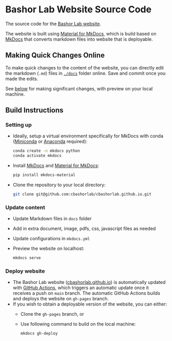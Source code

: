 # Bashor Lab Website Source Code

The source code for the [Bashor Lab website](https://cbashorlab.github.io/).

The website is built using [Material for MkDocs](https://squidfunk.github.io/mkdocs-material/), which is build based on [MkDocs](https://www.mkdocs.org/) that converts markdown files into website that is deployable.

## Making Quick Changes Online

To make quick changes to the content of the website, you can directly edit the markdown (`.md`) files in [`./docs`](./docs/) folder online. Save and commit once you made the edits.

See [below](#build-instructions) for making significant changes, with preview on your local machine.

## Build Instructions

### Setting up

- Ideally, setup a virtual environment specifically for MkDocs with conda ([Miniconda](https://docs.anaconda.com/miniconda/install/) or [Anaconda](https://docs.anaconda.com/anaconda/install/) required):

  ```bash
  conda create -n mkdocs python
  conda activate mkdocs
  ```

- Install [MkDocs](https://www.mkdocs.org/) and [Material for MkDocs](https://squidfunk.github.io/mkdocs-material/):

  ```bash
  pip install mkdocs-material
  ```

- Clone the repository to your local directory:
  
  ```bash
  git clone git@github.com:cbashorlab/cbashorlab.github.io.git
  ```

### Update content

- Update Markdown files in `docs` folder
- Add in extra document, image, pdfs, css, javascript files as needed
- Update configurations in `mkdocs.yml`
- Preview the website on localhost:
  
  ```bash
  mkdocs serve
  ```

### Deploy website

- The Bashor Lab website ([cbashorlab.github.io](https://cbashorlab.github.io/)) is automatically updated with [GitHub Actions](https://github.com/features/actions), which triggers an automatic update once it receives a push on `main` branch. The automatic GitHub Actions builds and deploys the website on `gh-pages` branch.
- If you wish to obtain a deployable version of the website, you can either:
  - Clone the `gh-pages` branch, or
  - Use following command to build on the local machine:
  
    ```bash
    mkdocs gh-deploy
    ```
